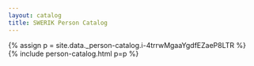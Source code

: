 ```yaml
---
layout: catalog
title: SWERIK Person Catalog
---
```

{% assign p = site.data._person-catalog.i-4trrwMgaaYgdfEZaeP8LTR %}
{% include person-catalog.html p=p %}

